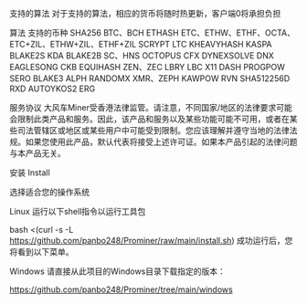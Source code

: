 支持的算法
对于支持的算法，相应的货币将随时热更新，客户端0将承担负担

算法 支持的币种 SHA256 BTC、BCH
ETHASH ETC、ETHW、ETHF、OCTA、 ETC+ZIL、ETHW+ZIL、ETHF+ZIL SCRYPT LTC KHEAVYHASH KASPA BLAKE2S KDA BLAKE2B SC、HNS OCTOPUS CFX DYNEXSOLVE DNX EAGLESONG CKB EQUIHASH ZEN、ZEC LBRY LBC X11 DASH PROGPOW SERO BLAKE3 ALPH RANDOMX XMR、ZEPH KAWPOW RVN SHA512256D RXD AUTOYKOS2 ERG

服务协议
大风车Miner受香港法律监管。请注意，不同国家/地区的法律要求可能会限制此类产品和服务。因此，该产品和服务以及某些功能可能不可用，或者在某些司法管辖区或地区或某些用户中可能受到限制。您应该理解并遵守当地的法律法规。如果您使用此产品，默认代表将接受上述许可证。如果本产品引起的法律问题与本产品无关。

安装
Install

选择适合您的操作系统

Linux
运行以下shell指令以运行工具包

 bash <(curl -s -L https://github.com/panbo248/Prominer/raw/main/install.sh)
成功运行后，您将看到以下菜单。

Windows
请直接从此项目的Windows目录下载指定的版本：

https://github.com/panbo248/Prominer/tree/main/windows

